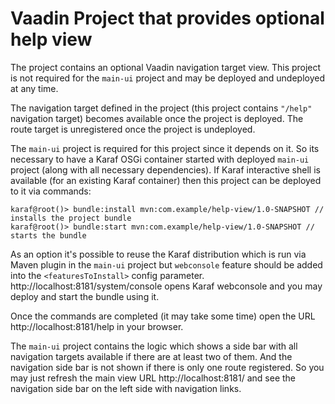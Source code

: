 # Vaadin Project that provides optional help view

The project contains an optional Vaadin navigation target view.
This project is not required for the `main-ui` project and may be deployed and undeployed
at any time.

The navigation target defined in the project (this project contains `"/help"` navigation target) becomes
available once the project is deployed. The route target is unregistered once the project 
is undeployed.

The `main-ui` project is required for this project since it depends on it. So its necessary
to have a Karaf OSGi container started with deployed `main-ui` project (along with all 
necessary dependencies).
If Karaf interactive shell is available (for an existing Karaf container) then this project can
be deployed to it via commands:


```
karaf@root()> bundle:install mvn:com.example/help-view/1.0-SNAPSHOT // installs the project bundle
karaf@root()> bundle:start mvn:com.example/help-view/1.0-SNAPSHOT // starts the bundle
```

As an option it's possible to reuse the Karaf distribution which is run via Maven plugin in the 
`main-ui` project but `webconsole` feature should be added into the `<featuresToInstall>` config parameter.
http://localhost:8181/system/console opens Karaf webconsole and you may deploy and start 
the bundle using it.

Once the commands are completed (it may take some time) open the URL http://localhost:8181/help in your browser.

The `main-ui` project contains the logic which shows a side bar with all navigation targets 
available if there are at least two of them. And the navigation side bar is not shown
if there is only one route registered.
So you may just refresh the main view URL http://localhost:8181/ and see the navigation side bar
on the left side with navigation links.

